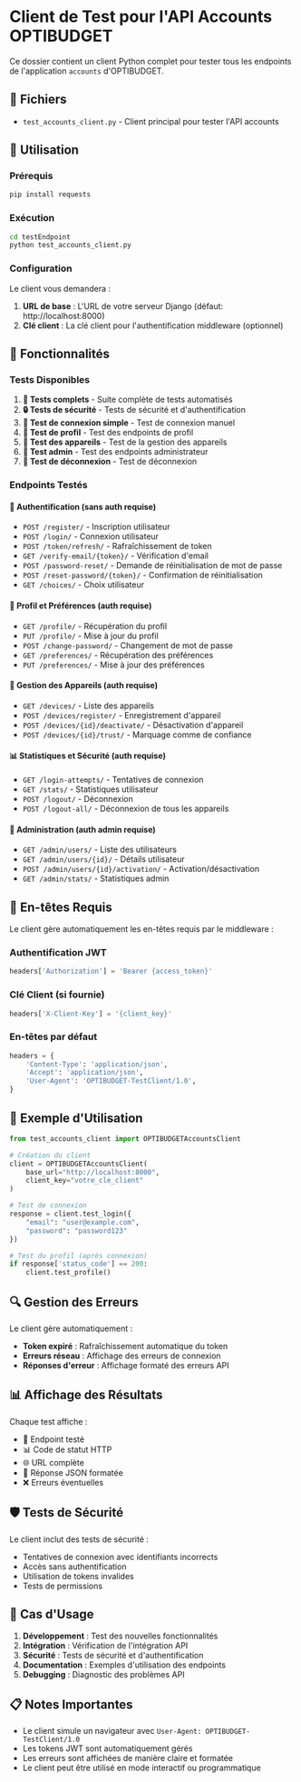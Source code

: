 # Client de Test pour l'API Accounts OPTIBUDGET

Ce dossier contient un client Python complet pour tester tous les endpoints de l'application `accounts` d'OPTIBUDGET.

## 📁 Fichiers

- `test_accounts_client.py` - Client principal pour tester l'API accounts

## 🚀 Utilisation

### Prérequis

```bash
pip install requests
```

### Exécution

```bash
cd testEndpoint
python test_accounts_client.py
```

### Configuration

Le client vous demandera :
1. **URL de base** : L'URL de votre serveur Django (défaut: http://localhost:8000)
2. **Clé client** : La clé client pour l'authentification middleware (optionnel)

## 🔧 Fonctionnalités

### Tests Disponibles

1. **🚀 Tests complets** - Suite complète de tests automatisés
2. **🔒 Tests de sécurité** - Tests de sécurité et d'authentification
3. **🔐 Test de connexion simple** - Test de connexion manuel
4. **👤 Test de profil** - Test des endpoints de profil
5. **📱 Test des appareils** - Test de la gestion des appareils
6. **👑 Test admin** - Test des endpoints administrateur
7. **🚪 Test de déconnexion** - Test de déconnexion

### Endpoints Testés

#### 🔐 Authentification (sans auth requise)
- `POST /register/` - Inscription utilisateur
- `POST /login/` - Connexion utilisateur
- `POST /token/refresh/` - Rafraîchissement de token
- `GET /verify-email/{token}/` - Vérification d'email
- `POST /password-reset/` - Demande de réinitialisation de mot de passe
- `POST /reset-password/{token}/` - Confirmation de réinitialisation
- `GET /choices/` - Choix utilisateur

#### 👤 Profil et Préférences (auth requise)
- `GET /profile/` - Récupération du profil
- `PUT /profile/` - Mise à jour du profil
- `POST /change-password/` - Changement de mot de passe
- `GET /preferences/` - Récupération des préférences
- `PUT /preferences/` - Mise à jour des préférences

#### 📱 Gestion des Appareils (auth requise)
- `GET /devices/` - Liste des appareils
- `POST /devices/register/` - Enregistrement d'appareil
- `POST /devices/{id}/deactivate/` - Désactivation d'appareil
- `POST /devices/{id}/trust/` - Marquage comme de confiance

#### 📊 Statistiques et Sécurité (auth requise)
- `GET /login-attempts/` - Tentatives de connexion
- `GET /stats/` - Statistiques utilisateur
- `POST /logout/` - Déconnexion
- `POST /logout-all/` - Déconnexion de tous les appareils

#### 👑 Administration (auth admin requise)
- `GET /admin/users/` - Liste des utilisateurs
- `GET /admin/users/{id}/` - Détails utilisateur
- `POST /admin/users/{id}/activation/` - Activation/désactivation
- `GET /admin/stats/` - Statistiques admin

## 🔑 En-têtes Requis

Le client gère automatiquement les en-têtes requis par le middleware :

### Authentification JWT
```python
headers['Authorization'] = 'Bearer {access_token}'
```

### Clé Client (si fournie)
```python
headers['X-Client-Key'] = '{client_key}'
```

### En-têtes par défaut
```python
headers = {
    'Content-Type': 'application/json',
    'Accept': 'application/json',
    'User-Agent': 'OPTIBUDGET-TestClient/1.0',
}
```

## 📝 Exemple d'Utilisation

```python
from test_accounts_client import OPTIBUDGETAccountsClient

# Création du client
client = OPTIBUDGETAccountsClient(
    base_url="http://localhost:8000",
    client_key="votre_cle_client"
)

# Test de connexion
response = client.test_login({
    "email": "user@example.com",
    "password": "password123"
})

# Test du profil (après connexion)
if response['status_code'] == 200:
    client.test_profile()
```

## 🔍 Gestion des Erreurs

Le client gère automatiquement :
- **Token expiré** : Rafraîchissement automatique du token
- **Erreurs réseau** : Affichage des erreurs de connexion
- **Réponses d'erreur** : Affichage formaté des erreurs API

## 📊 Affichage des Résultats

Chaque test affiche :
- 🔗 Endpoint testé
- 📊 Code de statut HTTP
- 🌐 URL complète
- 📄 Réponse JSON formatée
- ❌ Erreurs éventuelles

## 🛡️ Tests de Sécurité

Le client inclut des tests de sécurité :
- Tentatives de connexion avec identifiants incorrects
- Accès sans authentification
- Utilisation de tokens invalides
- Tests de permissions

## 🎯 Cas d'Usage

1. **Développement** : Test des nouvelles fonctionnalités
2. **Intégration** : Vérification de l'intégration API
3. **Sécurité** : Tests de sécurité et d'authentification
4. **Documentation** : Exemples d'utilisation des endpoints
5. **Debugging** : Diagnostic des problèmes API

## 📋 Notes Importantes

- Le client simule un navigateur avec `User-Agent: OPTIBUDGET-TestClient/1.0`
- Les tokens JWT sont automatiquement gérés
- Les erreurs sont affichées de manière claire et formatée
- Le client peut être utilisé en mode interactif ou programmatique 
